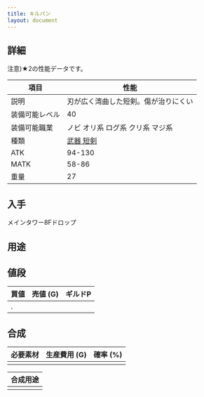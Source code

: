 ```yaml
---
title: キルパン
layout: document
---
```

## 詳細

注意)★2の性能データです。

|項目|性能|
|---|---|
|説明|刃が広く湾曲した短剣。傷が治りにくい|
|装備可能レベル|40|
|装備可能職業|ノビ オリ系 ログ系 クリ系 マジ系|
|種類|[武器 短剣](武器(短剣))|
|ATK|94-130|
|MATK|58-86|
|重量|27|

## 入手

メインタワー8Fドロップ

## 用途


## 値段


|買値|売値 (G)|ギルドP|
|---|---|---|
|.|||

## 合成


|必要素材|生産費用 (G)|確率 (%)|
|---|---|---|
||||


|合成用途|
|---|
||
